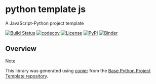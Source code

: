 # python template js

A JavaScript-Python project template

[![Build Status](https://github.com/python-project-templates/python-template-js/actions/workflows/build.yml/badge.svg?branch=main&event=push)](https://github.com/python-project-templates/python-template-js/actions/workflows/build.yml)
[![codecov](https://codecov.io/gh/python-project-templates/python-template-js/branch/main/graph/badge.svg)](https://codecov.io/gh/python-project-templates/python-template-js)
[![License](https://img.shields.io/github/license/python-project-templates/python-template-js)](https://github.com/python-project-templates/python-template-js)
[![PyPI](https://img.shields.io/pypi/v/python-template-js.svg)](https://pypi.python.org/pypi/python-template-js)
[![Binder](https://mybinder.org/badge_logo.svg)](https://mybinder.org/v2/gh/python-project-templates/python-template-js/main?urlpath=lab)

## Overview


> [!NOTE]
> This library was generated using [copier](https://copier.readthedocs.io/en/stable/) from the [Base Python Project Template repository](https://github.com/python-project-templates/base).
